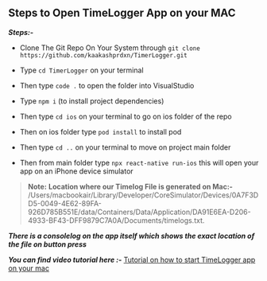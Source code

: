## Steps to Open TimeLogger App on your MAC

***Steps:-***

-   Clone The Git Repo On Your System through `git clone  https://github.com/kaakashprdxn/TimerLogger.git`
    
-   Type  `cd TimerLogger` on your terminal
    
-   Then type  `code .`  to open the folder into VisualStudio
    
-   Type  `npm i` (to install project dependencies)
    
-   Then type  `cd ios`  on your terminal to go on ios folder of the repo
    
-   Then on ios folder type  `pod install`  to install pod
    
-   Then type  `cd ..`  on your terminal to move on project main folder
    
-   Then from main folder type  `npx react-native run-ios`  this will open your app on an iPhone device simulator
    

> **Note:**  **Location where our Timelog File is generated on Mac:-**  /Users/macbookair/Library/Developer/CoreSimulator/Devices/0A7F3DD5-0049-4E62-89FA-926D785B551E/data/Containers/Data/Application/DA91E6EA-D206-4933-BF43-DFF9879C7A0A/Documents/timelogs.txt.


*_**There is a consolelog on the app itself which shows the exact location of the file on button press**_*

***You can find video tutorial here :-*** [Tutorial on how to start TimeLogger app on your mac](https://www.youtube.com/watch?v=HlVtDBa_-Y4&feature=youtu.be)
